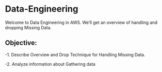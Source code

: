 # Data-Engineering
Welcome to  Data Engineering in AWS. We’ll  get an overview of handling and dropping Missing Data.
## Objective: 
-1. Describe Overview and Drop Technique for Handling Missing Data.

-2. Analyze information about Gathering data
